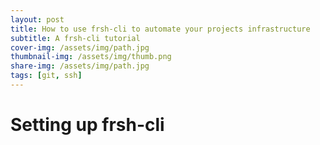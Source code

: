 ```yaml
---
layout: post
title: How to use frsh-cli to automate your projects infrastructure
subtitle: A frsh-cli tutorial
cover-img: /assets/img/path.jpg
thumbnail-img: /assets/img/thumb.png
share-img: /assets/img/path.jpg
tags: [git, ssh]
---
```


# Setting up frsh-cli

